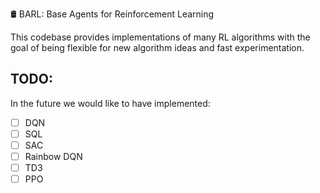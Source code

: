 🛢️
BARL: Base Agents for Reinforcement Learning

This codebase provides implementations of many RL algorithms with the goal of being flexible for new algorithm ideas and fast experimentation.

## TODO:
In the future we would like to have implemented:
-[ ] DQN
-[ ] SQL
-[ ] SAC
-[ ] Rainbow DQN
-[ ] TD3
-[ ] PPO
